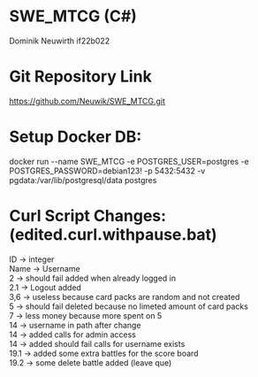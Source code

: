 # SWE_MTCG (C#)
Dominik Neuwirth
if22b022

# Git Repository Link
https://github.com/Neuwik/SWE_MTCG.git


# Setup Docker DB:
docker run --name SWE_MTCG -e POSTGRES_USER=postgres -e POSTGRES_PASSWORD=debian123! -p 5432:5432 -v pgdata:/var/lib/postgresql/data postgres


# Curl Script Changes: (edited.curl.withpause.bat)
ID -> integer  
Name -> Username  
2 -> should fail added when already logged in  
2.1 -> Logout added  
3,6 -> useless because card packs are random and not created  
5 -> should fail deleted because no limeted amount of card packs  
7 -> less money because more spent on 5  
14 -> username in path after change  
14 -> added calls for admin access  
14 -> added should fail calls for username exists  
19.1 -> added some extra battles for the score board  
19.2 -> some delete battle added (leave que)  
